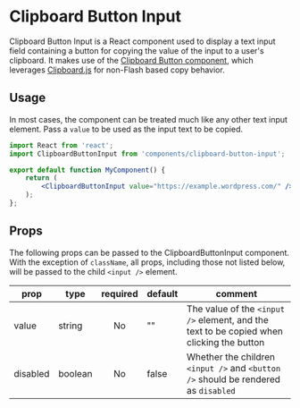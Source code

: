 Clipboard Button Input
======================

Clipboard Button Input is a React component used to display a text input field containing a button for copying the value of the input to a user's clipboard. It makes use of the [Clipboard Button component](../forms/clipboard-button), which leverages [Clipboard.js](https://github.com/zenorocha/clipboard.js) for non-Flash based copy behavior.

## Usage

In most cases, the component can be treated much like any other text input element. Pass a `value` to be used as the input text to be copied.

```jsx
import React from 'react';
import ClipboardButtonInput from 'components/clipboard-button-input';

export default function MyComponent() {
	return (
		<ClipboardButtonInput value="https://example.wordpress.com/" />
	);
};
```

## Props

The following props can be passed to the ClipboardButtonInput component. With the exception of `className`, all props, including those not listed below, will be passed to the child `<input />` element.

| prop     | type    | required | default | comment |
| -------- | ------- | :------: | ------- | ------- |
| value    | string  | No       | ""      | The value of the `<input />` element, and the text to be copied when clicking the button |
| disabled | boolean | No       | false   | Whether the children `<input />` and `<button />` should be rendered as `disabled` | 
